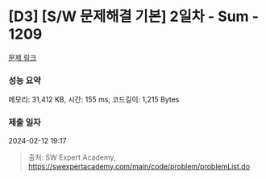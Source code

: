 # [D3] [S/W 문제해결 기본] 2일차 - Sum - 1209 

[문제 링크](https://swexpertacademy.com/main/code/problem/problemDetail.do?contestProbId=AV13_BWKACUCFAYh) 

### 성능 요약

메모리: 31,412 KB, 시간: 155 ms, 코드길이: 1,215 Bytes

### 제출 일자

2024-02-12 19:17



> 출처: SW Expert Academy, https://swexpertacademy.com/main/code/problem/problemList.do